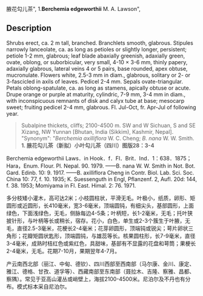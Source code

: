 腋花勾儿茶",
1.**Berchemia edgeworthii** M. A. Lawson",

## Description
Shrubs erect, ca. 2 m tall, branched. Branchlets smooth, glabrous. Stipules narrowly lanceolate, ca. as long as petioles or slightly longer, persistent; petiole 1-2 mm, glabrous; leaf blade abaxially greenish, adaxially green, ovate, oblong, or suborbicular, very small, 4-10 × 3-6 mm, thinly papery, adaxially glabrous, lateral veins 4 or 5 pairs, base rounded, apex obtuse, mucronulate. Flowers white, 2.5-3 mm in diam., glabrous, solitary or 2- or 3-fascicled in axils of leaves. Pedicel 2-4 mm. Sepals ovate-triangular. Petals oblong-spatulate, ca. as long as stamens, apically obtuse or acute. Drupe orange or purple at maturity, cylindric, 7-9 mm, 3-4 mm in diam., with inconspicuous remnants of disk and calyx tube at base; mesocarp sweet; fruiting pedicel 2-4 mm, glabrous. Fl. Jul-Oct, fr. Apr-Jul of following year.

> Subalpine thickets, cliffs; 2100-4500 m. SW and W Sichuan, S and SE Xizang, NW Yunnan [Bhutan, India (Sikkim), Kashmir, Nepal].
  "Synonym": "*Berchemia axilliflora* W. C. Cheng; *B. nana* W. W. Smith.
**1. 腋花勾儿茶（新拟）小叶勾儿茶（四川）图版28：3-4**

Berchemia edgeworthii Laws．in Hook．f．Fl．Brit．Ind．1：638．1875；Hara，Enum. Flour. Pl. Nepal. 90. 1979. ——B. nana W. W. Smith in Not. Bot. Gard. Edinb. 10: 9. 1917. ——B. axilliflora Cheng in Contr. Biol. Lab. Sci. Soc. China 10: 77, f. 10. 1935; K. Suessenguth in Engl, Pflanzenf. 2, Aufl. 20d: 144, f. 38. 1953; Momiyama in Fl. East. Himal. 2: 76. 1971.

多分枝矮小灌木，高可达2米；小枝圆柱状，平滑无毛。叶极小，纸质，卵形、矩圆形或近圆形，长410毫米，宽3-6毫米，顶端圆钝，有细尖头，基部圆形，上面绿色，下面浅绿色，无毛，侧脉每边4-5条；叶柄短，长1-2毫米，无毛；托叶狭披针形，与叶柄等长或稍长，宿存。花小，白色，单生或2-3个簇生于叶腋，无毛，直径2.5-3毫米，花梗长2-4毫米；花芽卵圆形，顶端钝或锐尖；萼片卵状三角形；花瓣矩圆状匙形，顶端圆钝，与雄蕊等长。核果圆柱形，长7-9毫米，直径3-4毫米，成熟时桔红色或紫红色，具甜味，基部有不显露的花盘和萼筒；果梗长2-4毫米，无毛。花期7-10月，果期翌年4-7月。

产云南西北部（丽江、中甸、德钦）、四川西部至西南部（马尔康、金川、康定、雅江、德格、甘孜、道孚等）、西藏南部至东南部（聂拉木、吉隆、察雅、昌都、察隅）。常见于亚高山灌丛或峭壁上，海拔2100-4500米。尼泊尔及不丹也有分布。模式标本采自尼泊尔。
